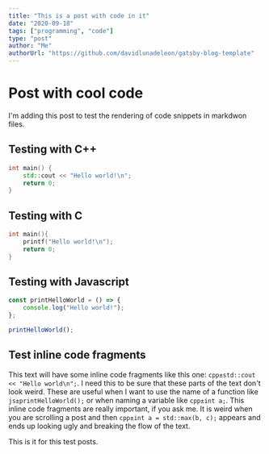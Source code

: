 ```yaml
---
title: "This is a post with code in it"
date: "2020-09-18"
tags: ["programming", "code"]
type: "post"
author: "Me"
authorUrl: "https://github.com/davidlunadeleon/gatsby-blog-template"
---
```


# Post with cool code

I'm adding this post to test the rendering of code snippets in markdwon files.

## Testing with C++

```cpp
int main() {
	std::cout << "Hello world!\n";
	return 0;
}
```

## Testing with C

```c
int main(){
	printf("Hello world!\n");
	return 0;
}
```

## Testing with Javascript

```js
const printHelloWorld = () => {
	console.log("Hello world!");
};

printHelloWorld();
```

## Test inline code fragments

This text will have some inline code fragments like this one: `cpp±std::cout << "Hello world\n";`. I need this to be sure that these parts of the text don't look weird. These are useful when I want to use the name of a function like `js±printHelloWorld();` or when naming a variable like `cpp±int a;`. This inline code fragments are really important, if you ask me. It is weird when you are scrolling a post and then `cpp±int a = std::max(b, c);` appears and ends up looking ugly and breaking the flow of the text.

This is it for this test posts.
